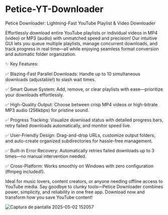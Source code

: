 # Petice-YT-Downloader

Petice Downloader: Lightning-Fast YouTube Playlist & Video Downloader

Effortlessly download entire YouTube playlists or individual videos in MP4 (video) or MP3 (audio) with unmatched speed and precision! Our intuitive GUI lets you queue multiple playlists, manage concurrent downloads, and track progress in real time—all while enjoying seamless format conversion and automatic folder organization.

✨ Key Features:

✅ Blazing-Fast Parallel Downloads: Handle up to 10 simultaneous downloads (adjustable!) to slash wait times.

✅ Smart Queue System: Add, remove, or clear playlists with ease—prioritize your downloads effortlessly.

✅ High-Quality Output: Choose between crisp MP4 videos or high-bitrate MP3 audio (256kbps) for pristine sound.

✅ Progress Tracking: Visualize download status with detailed progress bars, retry failed downloads automatically, and monitor speed live.

✅ User-Friendly Design: Drag-and-drop URLs, customize output folders, and auto-create organized subdirectories for hassle-free management.

✅ Built-in Error Recovery: Automatically retries failed downloads up to 3 times—no manual intervention needed.

✅ Cross-Platform: Works smoothly on Windows with zero configuration (ffmpeg included!).


Ideal for music lovers, content creators, or anyone needing offline access to YouTube media. Say goodbye to clunky tools—Petice Downloader combines power, simplicity, and reliability in one free app. Download now and transform how you save YouTube content!

![Captura de pantalla 2025-05-02 152057](https://github.com/user-attachments/assets/c814c337-d63e-44a7-8dc8-eb341dd16fcf)
